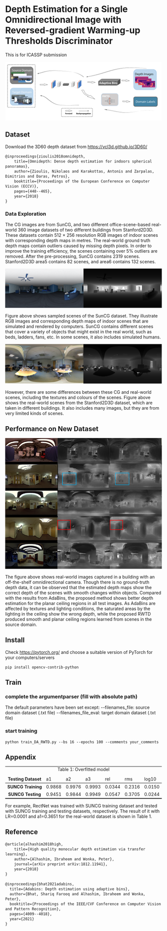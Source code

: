 # Depth Estimation for a Single Omnidirectional Image with Reversed-gradient Warming-up Thresholds Discriminator

This is for ICASSP submission


![image](Overview/proposed_architecture.png)



## Dataset

Download the 3D60 depth dataset from https://vcl3d.github.io/3D60/ 
```
@inproceedings{zioulis2018omnidepth,
	title={Omnidepth: Dense depth estimation for indoors spherical panoramas},
	author={Zioulis, Nikolaos and Karakottas, Antonis and Zarpalas, Dimitrios and Daras, Petros},
	booktitle={Proceedings of the European Conference on Computer Vision (ECCV)},
	pages={448--465},
	year={2018}
}
```

### Data Exploration

The CG images are from SunCG, and two different office-scene-based real-world 360 image datasets of two different buildings from Stanford2D3D. These datasets contain 512 $\times$ 256 resolution RGB images of indoor scenes with corresponding depth maps in metres. The real-world ground truth depth maps contain outliers caused by missing depth pixels. In order to improve the training efficiency, the scenes containing over 5% outliers are removed. After the pre-processing, SunCG contains 2319 scenes. Stanford2D3D area5 contains 82 scenes, and area6 contains 132 scenes. 

<img src="Materials/SunCG2.png" width="600px">

Figure above shows sampled scenes of the SunCG dataset. They illustrate RGB images and corresponding depth maps of indoor scenes that are simulated and rendered by computers. SunCG contains different scenes that cover a variety of objects that might exist in the real world, such as beds, ladders, fans, etc. In some scenes, it also includes simulated humans. 

<img src="Materials/area6.png" width="600px">

However, there are some differences between these CG and real-world scenes, including the textures and colours of the scenes. Figure above shows the real-world scenes from the Stanford2D3D dataset, which are taken in different buildings. It also includes many images, but they are from very limited kinds of scenes. 


## Performance on New Dataset

![image](Materials/depth_comparison.png)

The figure above shows real-world images captured in a building with an off-the-shelf omnidirectional camera. Though there is no ground-truth depth data, it can be observed that the estimated depth maps show the correct depth of the scenes with smooth changes within objects. Compared with the results from AdaBins, the proposed method shows better depth estimation for the planar ceiling regions in all test images. As AdaBins are affected by textures and lighting conditions, the saturated areas by the lighting in the ceiling show the wrong depth, while the proposed RWTD produced smooth and planar ceiling regions learned from scenes in the source domain.  


## Install

Check https://pytorch.org/ and choose a suitable version of PyTorch for your computers/servers

```
pip install opencv-contrib-python
```

## Train
### complete the argumentparser (fill with absolute path)

The default parameters have been set except:
--filenames_file: source domain dataset (.txt file)
--filenames_file_eval: target domain dataset (.txt file)


### start training 
```
python train_DA_RWTD.py --bs 16 --epochs 100 --comments your_comments
```


## Appendix

<table align="center" style="width:100%; border:#000 solid; border-width:1px 0">
<caption>Table 1: Overfitted model</caption>
	
<thead style="border-bottom:#000 1px solid;">
<tr>
<th style="border:0">Testing Dataset</th>
<td style="border:0">a1</td>
<td style="border:0">a2</td>
<td style="border:0">a3</td>
<td style="border:0">rel</td>
<td style="border:0">rms</td>
<td style="border:0">log10</td>
</tr>
</thead>
<tr>
<th style="border:0">SUNCG Training</th>
<td style="border:0">0.9868</td>
<td style="border:0">0.9976</td>
<td style="border:0">0.9993</td>
<td style="border:0">0.0344</td>
<td style="border:0">0.2316</td>
<td style="border:0">0.0150</td>
</tr>
<tr>
<th style="border:0">SUNCG Testing</th>
<td style="border:0">0.9451</td>
<td style="border:0">0.9844</td>
<td style="border:0">0.9949</td>
<td style="border:0">0.0547</td>
<td style="border:0">0.3705</td>
<td style="border:0">0.0244</td>
</table>



For example, RectNet was trained with SUNCG training dataset and tested with SUNCG training and testing datasets, respectively. The result of it with LR=0.0001 and a1=0.3651 for the real-world dataset is shown in Table 1. 


## Reference

```
@article{alhashim2018high,
	title={High quality monocular depth estimation via transfer learning},
	author={Alhashim, Ibraheem and Wonka, Peter},
	journal={arXiv preprint arXiv:1812.11941},
	year={2018}
}

@inproceedings{bhat2021adabins,
  title={Adabins: Depth estimation using adaptive bins},
  author={Bhat, Shariq Farooq and Alhashim, Ibraheem and Wonka, Peter},
  booktitle={Proceedings of the IEEE/CVF Conference on Computer Vision and Pattern Recognition},
  pages={4009--4018},
  year={2021}
}
```
